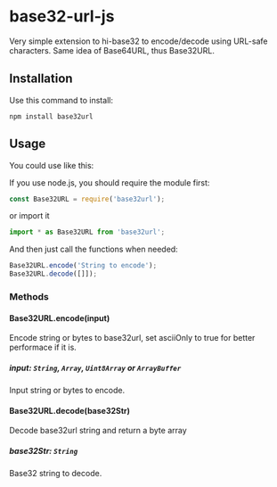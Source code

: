 # base32-url-js

Very simple extension to hi-base32 to encode/decode using URL-safe characters. Same idea of Base64URL, thus Base32URL. 

## Installation

Use this command to install:

    npm install base32url

## Usage
You could use like this:

If you use node.js, you should require the module first:
```js
const Base32URL = require('base32url');
```

or import it
```js
import * as Base32URL from 'base32url';
```

And then just call the functions when needed: 

```js
Base32URL.encode('String to encode');
Base32URL.decode([]]);
```

### Methods

#### Base32URL.encode(input)

Encode string or bytes to base32url, set asciiOnly to true for better performace if it is.

##### *input: `String`, `Array`, `Uint8Array` or `ArrayBuffer`*

Input string or bytes to encode.

#### Base32URL.decode(base32Str)

Decode base32url string and return a byte array

##### *base32Str: `String`*

Base32 string to decode.


